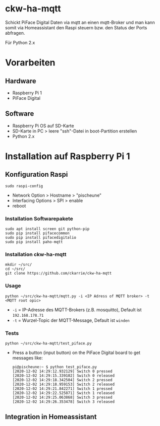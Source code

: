 # ckw-ha-mqtt

Schickt PiFace Digital Daten via mqtt an einen mqtt-Broker und man kann somit via 
Homeassistant den Raspi steuern bzw. den Status der Ports abfragen. 

Für Python 2.x

# Vorarbeiten

## Hardware

- Raspberry Pi 1
- PiFace Digital

## Software

- Raspberry Pi OS auf SD-Karte
- SD-Karte in PC > leere "ssh"-Datei in boot-Partition erstellen
- Python 2.x

# Installation auf Raspberry Pi 1

## Konfiguration Raspi

```
sudo raspi-config
```

- Network Option > Hostname > "pischeune"
- Interfacing Options > SPI > enable
- reboot

### Installation Softwarepakete

```
sudo apt install screen git python-pip
sudo pip install pifacecommon
sudo pip install pifacedigitalio
sudo pip install paho-mqtt
```

### Installation ckw-ha-mqtt

```
mkdir ~/src/
cd ~/src/
git clone https://github.com/ckarrie/ckw-ha-mqtt
```

### Usage

```
python ~/src/ckw-ha-mqtt/mqtt.py -i <IP Adress of MQTT broker> -t <MQTT root opic>
```

- `-i` = IP-Adresse des MQTT-Brokers (z.B. mosquitto), Default ist `192.168.178.71`
- `-t` = Wurzel-Topic der MQTT-Message, Default ist `winden`

### Tests

```
python ~/src/ckw-ha-mqtt/test_piface.py
```

- Press a button (input button) on the PiFace Digital board to get messages like:

    ```
    pi@pischeune:~ $ python test_piface.py 
    [2020-12-02 14:29:12.932129] Switch 0 pressed
    [2020-12-02 14:29:15.339102] Switch 0 released
    [2020-12-02 14:29:18.342504] Switch 2 pressed
    [2020-12-02 14:29:18.959153] Switch 2 released
    [2020-12-02 14:29:21.842271] Switch 1 pressed
    [2020-12-02 14:29:22.525871] Switch 1 released
    [2020-12-02 14:29:25.063868] Switch 3 pressed
    [2020-12-02 14:29:26.353478] Switch 3 released
    ```        
    
## Integration in Homeassistant

